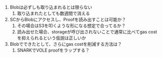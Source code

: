 1. Blobは必ずしも取り込まれるとは限らない
   1. 取り込まれたとしても数週間で消える
2. SCからBlobにアクセスし、Proofを読み出すことは可能か？
   1. その場合はS3を叩くような形になる想定で合ってるか？
   2. 読み出せた場合、storageが呼び出されないことで通常に比べてgas costを抑えられるという仮説は正しいか
3. Blobでできたとして、さらにgas costを削減する方法は？
   1. SNARKでVOLE proofをラップする？
